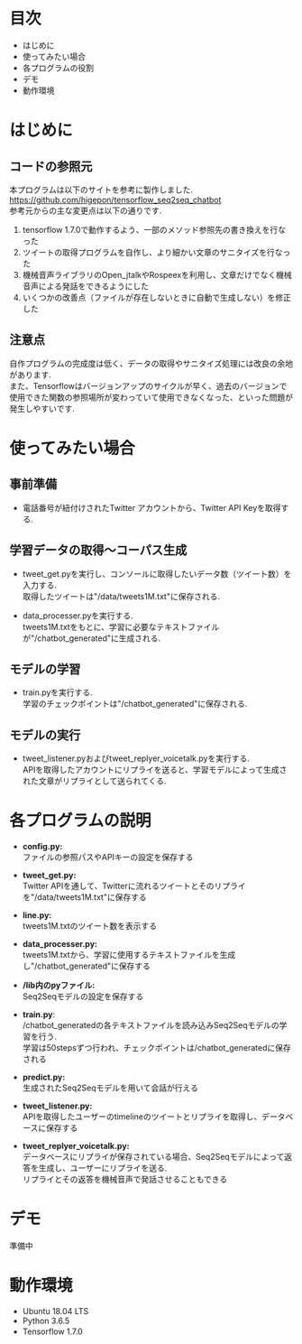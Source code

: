 
# 目次
* はじめに
* 使ってみたい場合
* 各プログラムの役割
* デモ
* 動作環境


# はじめに
## コードの参照元
本プログラムは以下のサイトを参考に製作しました.<br><https://github.com/higepon/tensorflow_seq2seq_chatbot><br>
参考元からの主な変更点は以下の通りです.<br>
1. tensorflow 1.7.0で動作するよう、一部のメソッド参照先の書き換えを行なった
2. ツイートの取得プログラムを自作し、より細かい文章のサニタイズを行なった
3. 機械音声ライブラリのOpen_jtalkやRospeexを利用し、文章だけでなく機械音声による発話をできるようにした
4. いくつかの改善点（ファイルが存在しないときに自動で生成しない）を修正した

## 注意点
自作プログラムの完成度は低く、データの取得やサニタイズ処理には改良の余地があります.<br>また、Tensorflowはバージョンアップのサイクルが早く、過去のバージョンで使用できた関数の参照場所が変わっていて使用できなくなった、といった問題が発生しやすいです.


# 使ってみたい場合
## 事前準備
* 電話番号が紐付けされたTwitter アカウントから、Twitter API Keyを取得する.

## 学習データの取得〜コーパス生成
* tweet_get.pyを実行し、コンソールに取得したいデータ数（ツイート数）を入力する.<br>取得したツイートは"/data/tweets1M.txt"に保存される.

* data_processer.pyを実行する.<br>tweets1M.txtをもとに、学習に必要なテキストファイルが"/chatbot_generated"に生成される.

## モデルの学習
* train.pyを実行する.<br>学習のチェックポイントは"/chatbot_generated"に保存される.

## モデルの実行
* tweet_listener.pyおよびtweet_replyer_voicetalk.pyを実行する.<br>APIを取得したアカウントにリプライを送ると、学習モデルによって生成された文章がリプライとして送られてくる.

# 各プログラムの説明
* <b>config.py:</b><br>ファイルの参照パスやAPIキーの設定を保存する

* <b>tweet_get.py:</b><br>Twitter APIを通して、Twitterに流れるツイートとそのリプライを"/data/tweets1M.txt"に保存する

* <b>line.py:</b><br>tweets1M.txtのツイート数を表示する

* <b>data_processer.py:</b><br>tweets1M.txtから、学習に使用するテキストファイルを生成し"/chatbot_generated"に保存する

* <b>/lib内のpyファイル:</b><br>Seq2Seqモデルの設定を保存する

* <b>train.py</b>:<br>/chatbot_generatedの各テキストファイルを読み込みSeq2Seqモデルの学習を行う.<br>学習は50stepsずつ行われ、チェックポイントは/chatbot_generatedに保存される
　　　　　　　　
* <b>predict.py:</b><br>生成されたSeq2Seqモデルを用いて会話が行える

* <b>tweet_listener.py:</b><br>APIを取得したユーザーのtimelineのツイートとリプライを取得し、データベースに保存する

* <b>tweet_replyer_voicetalk.py:</b><br>データベースにリプライが保存されている場合、Seq2Seqモデルによって返答を生成し、ユーザーにリプライを送る.<br>リプライとその返答を機械音声で発話させることもできる

# デモ
準備中

# 動作環境
  * Ubuntu 18.04 LTS
  * Python 3.6.5
  * Tensorflow 1.7.0
　
